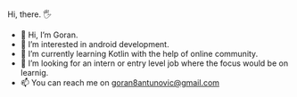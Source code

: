 Hi, there. 🖐
- 👋 Hi, I’m Goran.
- 👀 I’m interested in android development.
- 🌱 I’m currently learning Kotlin with the help of online community.
- 💞️ I’m looking for an intern or entry level job where the focus would be on learnig.
- 📫 You can reach me on goran8antunovic@gmail.com

<!---
AntGoran/AntGoran is a ✨ special ✨ repository because its `README.md` (this file) appears on your GitHub profile.
You can click the Preview link to take a look at your changes.
--->
